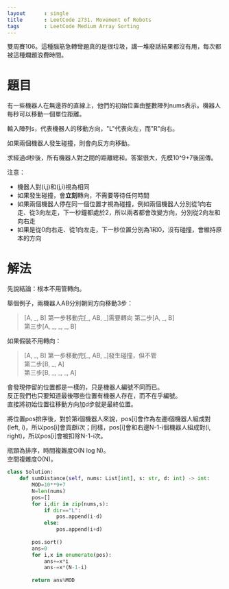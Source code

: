 ```yaml
--- 
layout      : single
title       : LeetCode 2731. Movement of Robots
tags        : LeetCode Medium Array Sorting
---
```

雙周賽106。這種腦筋急轉彎題真的是很垃圾，講一堆廢話結果都沒有用，每次都被這種爛題浪費時間。  

# 題目
有一些機器人在無邊界的直線上，他們的初始位置由整數陣列nums表示。機器人每秒可以移動一個單位距離。  

輸入陣列s，代表機器人的移動方向，"L"代表向左，而"R"向右。  

如果兩個機器人發生碰撞，則會向反方向移動。  

求經過d秒後，所有機器人對之間的距離總和。答案很大，先模10^9+7後回傳。  

注意：  
- 機器人對(i,j)和(j,i)視為相同  
- 如果發生碰撞，會**立刻**轉向，不需要等待任何時間  
- 如果兩個機器人停在同一個位置才視為碰撞，例如兩個機器人分別從1向右走、從3向左走，下一秒鐘都處於2，所以兩者都會改變方向，分別從2向左和向右走  
- 如果是從0向右走、從1向左走，下一秒位置分別為1和0，沒有碰撞，會維持原本的方向  

# 解法
先說結論：根本不用管轉向。  

舉個例子，兩機器人AB分別朝同方向移動3步：  
> [A, _, B]
> 第一步移動完[\_, AB, _]需要轉向
> 第二步[A, _, B]  
> 第三步[A, _, _, _, B]  

如果假裝不用轉向：  
> [A, _, B]
> 第一步移動完[\_, AB, _]發生碰撞，但不管  
> 第二步[B, _, A]  
> 第三步[B, _, _, _, A]  

會發現停留的位置都是一樣的，只是機器人編號不同而已。  
反正我們也只要知道最後哪些位置有機器人存在，而不在乎編號。  
直接將初始位置往移動方向加d步就是最終位置。  

將位置pos排序後，對於第i個機器人來說，pos[i]會作為左邊i個機器人組成對(left, i)，所以pos[i]會貢獻i次；同樣，pos[i]會和右邊N-1-i個機器人組成對(i, right)，所以pos[i]會被扣除N-1-i次。  

瓶頸為排序，時間複雜度O(N log N)。  
空間複雜度O(N)。  

```python
class Solution:
    def sumDistance(self, nums: List[int], s: str, d: int) -> int:
        MOD=10**9+7
        N=len(nums)
        pos=[]
        for i,dir in zip(nums,s):
            if dir=="L":
                pos.append(i-d)
            else:
                pos.append(i+d)
                
        pos.sort()
        ans=0
        for i,x in enumerate(pos):
            ans+=x*i
            ans-=x*(N-1-i)
            
        return ans%MOD
```
